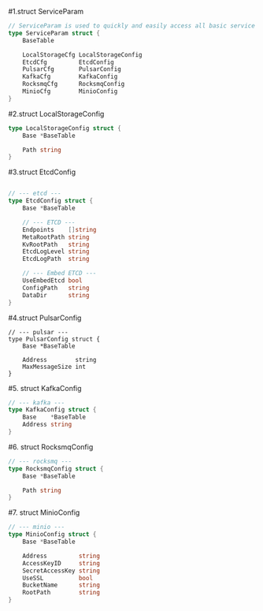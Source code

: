#1.struct ServiceParam

```go
// ServiceParam is used to quickly and easily access all basic service configurations.
type ServiceParam struct {
	BaseTable

	LocalStorageCfg LocalStorageConfig
	EtcdCfg         EtcdConfig
	PulsarCfg       PulsarConfig
	KafkaCfg        KafkaConfig
	RocksmqCfg      RocksmqConfig
	MinioCfg        MinioConfig
}
```

#2.struct LocalStorageConfig

```go
type LocalStorageConfig struct {
	Base *BaseTable

	Path string
}
```

#3.struct EtcdConfig

```go

// --- etcd ---
type EtcdConfig struct {
	Base *BaseTable

	// --- ETCD ---
	Endpoints    []string
	MetaRootPath string
	KvRootPath   string
	EtcdLogLevel string
	EtcdLogPath  string

	// --- Embed ETCD ---
	UseEmbedEtcd bool
	ConfigPath   string
	DataDir      string
}
```

#4.struct PulsarConfig

```
// --- pulsar ---
type PulsarConfig struct {
	Base *BaseTable

	Address        string
	MaxMessageSize int
}
```

#5. struct KafkaConfig

```go
// --- kafka ---
type KafkaConfig struct {
	Base    *BaseTable
	Address string
}

```

#6. struct RocksmqConfig

```go
// --- rocksmq ---
type RocksmqConfig struct {
	Base *BaseTable

	Path string
}
```

#7. struct MinioConfig

```go
// --- minio ---
type MinioConfig struct {
	Base *BaseTable

	Address         string
	AccessKeyID     string
	SecretAccessKey string
	UseSSL          bool
	BucketName      string
	RootPath        string
}
```